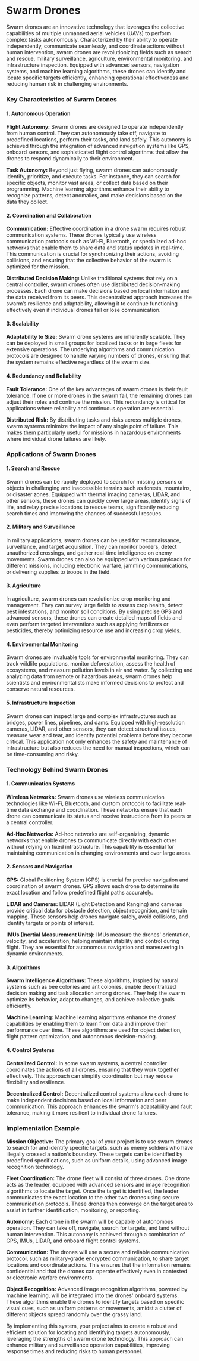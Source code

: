 # Swarm Drones
Swarm drones are an innovative technology that leverages the collective capabilities of multiple unmanned aerial vehicles (UAVs) to perform complex tasks autonomously. Characterized by their ability to operate independently, communicate seamlessly, and coordinate actions without human intervention, swarm drones are revolutionizing fields such as search and rescue, military surveillance, agriculture, environmental monitoring, and infrastructure inspection. Equipped with advanced sensors, navigation systems, and machine learning algorithms, these drones can identify and locate specific targets efficiently, enhancing operational effectiveness and reducing human risk in challenging environments.

### Key Characteristics of Swarm Drones

#### 1. Autonomous Operation
**Flight Autonomy:** Swarm drones are designed to operate independently from human control. They can autonomously take off, navigate to predefined locations, perform their tasks, and land safely. This autonomy is achieved through the integration of advanced navigation systems like GPS, onboard sensors, and sophisticated flight control algorithms that allow the drones to respond dynamically to their environment.

**Task Autonomy:** Beyond just flying, swarm drones can autonomously identify, prioritize, and execute tasks. For instance, they can search for specific objects, monitor vast areas, or collect data based on their programming. Machine learning algorithms enhance their ability to recognize patterns, detect anomalies, and make decisions based on the data they collect.

#### 2. Coordination and Collaboration
**Communication:** Effective coordination in a drone swarm requires robust communication systems. These drones typically use wireless communication protocols such as Wi-Fi, Bluetooth, or specialized ad-hoc networks that enable them to share data and status updates in real-time. This communication is crucial for synchronizing their actions, avoiding collisions, and ensuring that the collective behavior of the swarm is optimized for the mission.

**Distributed Decision Making:** Unlike traditional systems that rely on a central controller, swarm drones often use distributed decision-making processes. Each drone can make decisions based on local information and the data received from its peers. This decentralized approach increases the swarm’s resilience and adaptability, allowing it to continue functioning effectively even if individual drones fail or lose communication.

#### 3. Scalability
**Adaptability to Size:** Swarm drone systems are inherently scalable. They can be deployed in small groups for localized tasks or in large fleets for extensive operations. The underlying algorithms and communication protocols are designed to handle varying numbers of drones, ensuring that the system remains effective regardless of the swarm size.

#### 4. Redundancy and Reliability
**Fault Tolerance:** One of the key advantages of swarm drones is their fault tolerance. If one or more drones in the swarm fail, the remaining drones can adjust their roles and continue the mission. This redundancy is critical for applications where reliability and continuous operation are essential.

**Distributed Risk:** By distributing tasks and risks across multiple drones, swarm systems minimize the impact of any single point of failure. This makes them particularly useful for missions in hazardous environments where individual drone failures are likely.

### Applications of Swarm Drones

#### 1. Search and Rescue
Swarm drones can be rapidly deployed to search for missing persons or objects in challenging and inaccessible terrains such as forests, mountains, or disaster zones. Equipped with thermal imaging cameras, LIDAR, and other sensors, these drones can quickly cover large areas, identify signs of life, and relay precise locations to rescue teams, significantly reducing search times and improving the chances of successful rescues.

#### 2. Military and Surveillance
In military applications, swarm drones can be used for reconnaissance, surveillance, and target acquisition. They can monitor borders, detect unauthorized crossings, and gather real-time intelligence on enemy movements. Swarm drones can also be equipped with various payloads for different missions, including electronic warfare, jamming communications, or delivering supplies to troops in the field.

#### 3. Agriculture
In agriculture, swarm drones can revolutionize crop monitoring and management. They can survey large fields to assess crop health, detect pest infestations, and monitor soil conditions. By using precise GPS and advanced sensors, these drones can create detailed maps of fields and even perform targeted interventions such as applying fertilizers or pesticides, thereby optimizing resource use and increasing crop yields.

#### 4. Environmental Monitoring
Swarm drones are invaluable tools for environmental monitoring. They can track wildlife populations, monitor deforestation, assess the health of ecosystems, and measure pollution levels in air and water. By collecting and analyzing data from remote or hazardous areas, swarm drones help scientists and environmentalists make informed decisions to protect and conserve natural resources.

#### 5. Infrastructure Inspection
Swarm drones can inspect large and complex infrastructures such as bridges, power lines, pipelines, and dams. Equipped with high-resolution cameras, LIDAR, and other sensors, they can detect structural issues, measure wear and tear, and identify potential problems before they become critical. This application not only enhances the safety and maintenance of infrastructure but also reduces the need for manual inspections, which can be time-consuming and risky.

### Technology Behind Swarm Drones

#### 1. Communication Systems
**Wireless Networks:** Swarm drones use wireless communication technologies like Wi-Fi, Bluetooth, and custom protocols to facilitate real-time data exchange and coordination. These networks ensure that each drone can communicate its status and receive instructions from its peers or a central controller.

**Ad-Hoc Networks:** Ad-hoc networks are self-organizing, dynamic networks that enable drones to communicate directly with each other without relying on fixed infrastructure. This capability is essential for maintaining communication in changing environments and over large areas.

#### 2. Sensors and Navigation
**GPS:** Global Positioning System (GPS) is crucial for precise navigation and coordination of swarm drones. GPS allows each drone to determine its exact location and follow predefined flight paths accurately.

**LIDAR and Cameras:** LIDAR (Light Detection and Ranging) and cameras provide critical data for obstacle detection, object recognition, and terrain mapping. These sensors help drones navigate safely, avoid collisions, and identify targets or points of interest.

**IMUs (Inertial Measurement Units):** IMUs measure the drones' orientation, velocity, and acceleration, helping maintain stability and control during flight. They are essential for autonomous navigation and maneuvering in dynamic environments.

#### 3. Algorithms
**Swarm Intelligence Algorithms:** These algorithms, inspired by natural systems such as bee colonies and ant colonies, enable decentralized decision making and task allocation among drones. They help the swarm optimize its behavior, adapt to changes, and achieve collective goals efficiently.

**Machine Learning:** Machine learning algorithms enhance the drones' capabilities by enabling them to learn from data and improve their performance over time. These algorithms are used for object detection, flight pattern optimization, and autonomous decision-making.

#### 4. Control Systems
**Centralized Control:** In some swarm systems, a central controller coordinates the actions of all drones, ensuring that they work together effectively. This approach can simplify coordination but may reduce flexibility and resilience.

**Decentralized Control:** Decentralized control systems allow each drone to make independent decisions based on local information and peer communication. This approach enhances the swarm's adaptability and fault tolerance, making it more resilient to individual drone failures.

### Implementation Example

**Mission Objective:** The primary goal of your project is to use swarm drones to search for and identify specific targets, such as enemy soldiers who have illegally crossed a nation's boundary. These targets can be identified by predefined specifications, such as uniform details, using advanced image recognition technology.

**Fleet Coordination:** The drone fleet will consist of three drones. One drone acts as the leader, equipped with advanced sensors and image recognition algorithms to locate the target. Once the target is identified, the leader communicates the exact location to the other two drones using secure communication protocols. These drones then converge on the target area to assist in further identification, monitoring, or reporting.

**Autonomy:** Each drone in the swarm will be capable of autonomous operation. They can take off, navigate, search for targets, and land without human intervention. This autonomy is achieved through a combination of GPS, IMUs, LIDAR, and onboard flight control systems.

**Communication:** The drones will use a secure and reliable communication protocol, such as military-grade encrypted communication, to share target locations and coordinate actions. This ensures that the information remains confidential and that the drones can operate effectively even in contested or electronic warfare environments.

**Object Recognition:** Advanced image recognition algorithms, powered by machine learning, will be integrated into the drones' onboard systems. These algorithms enable the drones to identify targets based on specific visual cues, such as uniform patterns or movements, amidst a clutter of different objects spread randomly over the grassy land.

By implementing this system, your project aims to create a robust and efficient solution for locating and identifying targets autonomously, leveraging the strengths of swarm drone technology. This approach can enhance military and surveillance operation capabilities, improving response times and reducing risks to human personnel.
